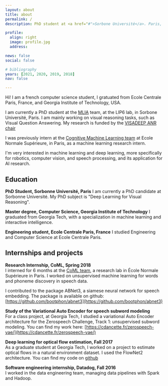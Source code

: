 ```yaml
---
layout: about
title: about
permalink: /
description: PhD student at <a href="#">Sorbone Université</a>. Paris, France

profile:
  align: right
  image: profile.jpg
  address: 

news: false
social: false

# bibliography
years: [2021, 2020, 2019, 2018]
nav: false

---
```

Hi! I am a french computer science student, I gratuated from Ecole Centrale Paris, France, and Georgia Institute of Technology, USA.

I am currently a PhD student at the [MLIA](https://mlia.lip6.fr/) team, at the LIP6 lab, in Sorbone Université, Paris. I am mainly working on visual reasoning tasks, such as Visual Question Answering. My research is funded by the [VISADEEP ANR chair](https://visadeep.sorbonne-universite.fr)

I was previously intern at the [Cognitive Machine Learning team](http://www.lscp.net/persons/dupoux/bootphon/index.html) at Ecole Normale Supérieure, in Paris, as a machine learning research intern.

I'm very interested in machine learning and deep learning, more specifically for robotics, computer vision, and speech processing, and its application for AI research.


## Education

**PhD Student, Sorbonne Université, Paris**
I am currently a PhD candidate at Sorbonne Université. My PhD subject is "Deep Learning for Visual Reasoning".

**Master degree, Computer Science, Georgia Institute of Technology**
I graduated from Georgia Tech, with a specialization in machine learning and interactive intelligence.

**Engineering student, Ecole Centrale Paris, France**
I studied Engineering and Computer Science at Ecole Centrale Paris.


## Internships and projects

**Research Internship, CoML, Spring 2018**  
I interned for 6 months at the [CoML team](http://www.lscp.net/persons/dupoux/bootphon/index.html), a research lab in École Normale Supérieure in Paris. I worked on unsupervised machine learning for words and phoneme discovery
in speech data.

I contributed to the package ABNet3, a siamese neural network for speech embedding. The package is available on github: [https://github.com/bootphon/abnet3](https://github.com/bootphon/abnet3)

**Study of the Variational Auto Encoder for speech subword modeling**  
For a class project, at Georgia Tech, I studied a variational Auto Encoder architecture for the Zerospeech Challenge, Track 1: unsupervised subword modeling. You can find my work here: [https://cdancette.fr/zerospeech-vae/](https://cdancette.fr/zerospeech-vae/)

**Deep learning for optical flow estimation, Fall 2017**  
As a graduate student at Georgia Tech, I worked on a project to estimate optical flows in a natural environment dataset. 
I used the FlowNet2 architecture. You can find my code on [github](https://github.com/cdancette/flownet-tools)

**Software engineering internship, Datadog, Fall 2016**  
I worked in the data engineering team, managing data pipelines with Spark and Hadoop. 
